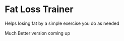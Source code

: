 # Fat Loss Trainer
Helps losing fat by a simple exercise you do as needed

Much Better version coming up
